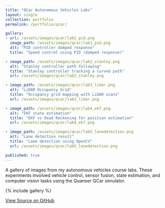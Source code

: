 ```yaml
---
title: "QCar Autonomous Vehicles Labs"
layout: single
collection: portfolio
permalink: /portfolio/qcar/

gallery: 
- url: /assets/images/qcar/lab1_pid.png
  image_path: /assets/images/qcar/lab1_pid.png
  alt: "PID controller damped response"
  title: "Speed control using PID (damped response)"

- image_path: /assets/images/qcar/lab2_stanley.png
  alt: "Stanley controller path following"
  title: "Stanley controller tracking a curved path"
  url: /assets/images/qcar/lab2_stanley.png

- image_path: /assets/images/qcar/lab3_lidar.png
  alt: "LiDAR Occupancy Grid"
  title: "Occupancy grid mapping with LiDAR scans"
  url: /assets/images/qcar/lab3_lidar.png

- image_path: /assets/images/qcar/lab4_ekf.png
  alt: "EKF state estimation"
  title: "EKF vs Dead Reckoning for position estimation"
  url: /assets/images/qcar/lab4_ekf.png

- image_path: /assets/images/qcar/lab5_lanedetection.png
  alt: "Lane detection result"
  title: "Lane detection using OpenCV"
  url: /assets/images/qcar/lab5_lanedetection.png

published: true
---
```


A gallery of images from my autonomous vehicles course labs. These experiments involved vehicle control, sensor fusion, state estimation, and computer vision tasks using the Quanser QCar simulator.

{% include gallery %}

<a href="https://github.com/JuanPBP03/autonomous-vehicles-labs" class="btn btn--info">
    View Source on GitHub
</a>


